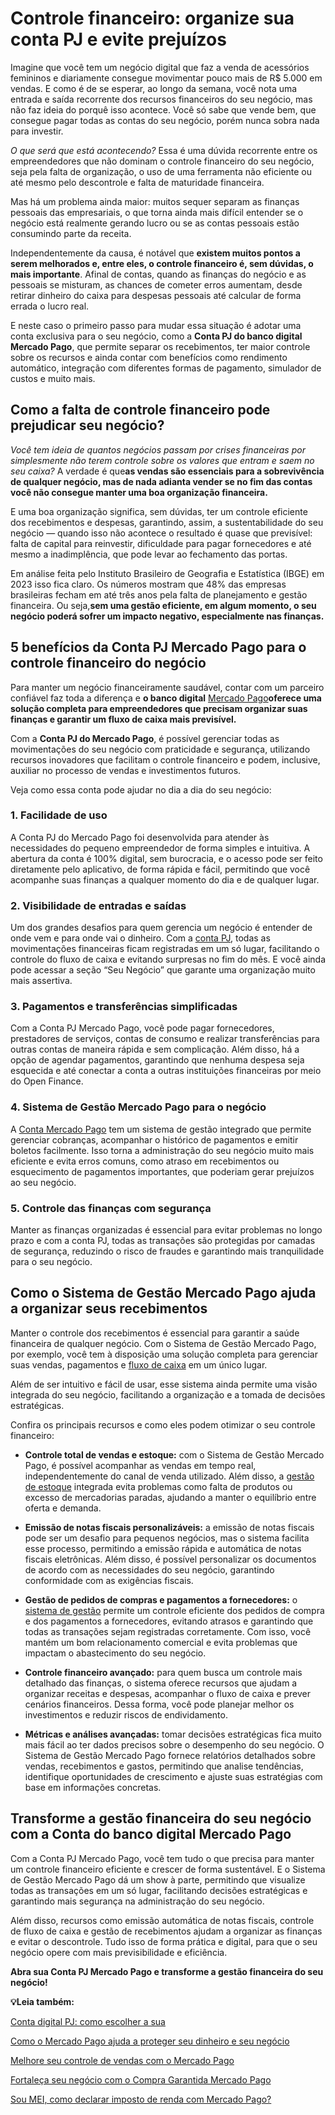 # Controle financeiro: organize sua conta PJ e evite prejuízos

Imagine que você tem um negócio digital que faz a venda de acessórios femininos e diariamente consegue movimentar pouco mais de R$ 5.000 em vendas. E como é de se esperar, ao longo da semana, você nota uma entrada e saída recorrente dos recursos financeiros do seu negócio, mas não faz ideia do porquê isso acontece. Você só sabe que vende bem, que consegue pagar todas as contas do seu negócio, porém nunca sobra nada para investir.

*O que será que está acontecendo?* Essa é uma dúvida recorrente entre os empreendedores que não dominam o controle financeiro do seu negócio, seja pela falta de organização, o uso de uma ferramenta não eficiente ou até mesmo pelo descontrole e falta de maturidade financeira.

Mas há um problema ainda maior: muitos sequer separam as finanças pessoais das empresariais, o que torna ainda mais difícil entender se o negócio está realmente gerando lucro ou se as contas pessoais estão consumindo parte da receita.

Independentemente da causa, é notável que **existem muitos pontos a serem melhorados e, entre eles, o controle financeiro é, sem dúvidas, o mais importante**. Afinal de contas, quando as finanças do negócio e as pessoais se misturam, as chances de cometer erros aumentam, desde retirar dinheiro do caixa para despesas pessoais até calcular de forma errada o lucro real.

E neste caso o primeiro passo para mudar essa situação é adotar uma conta exclusiva para o seu negócio, como a **Conta PJ do banco digital Mercado Pago**, que permite separar os recebimentos, ter maior controle sobre os recursos e ainda contar com benefícios como rendimento automático, integração com diferentes formas de pagamento, simulador de custos e muito mais.

## **Como a falta de controle financeiro pode prejudicar seu negócio?**

*Você tem ideia de quantos negócios passam por crises financeiras por simplesmente não terem controle sobre os valores que entram e saem no seu caixa?* A verdade é que**as vendas são essenciais para a sobrevivência de qualquer negócio, mas de nada adianta vender se no fim das contas você não consegue manter uma boa organização financeira.**

E uma boa organização significa, sem dúvidas, ter um controle eficiente dos recebimentos e despesas, garantindo, assim, a sustentabilidade do seu negócio — quando isso não acontece o resultado é quase que previsível: falta de capital para reinvestir, dificuldade para pagar fornecedores e até mesmo a inadimplência, que pode levar ao fechamento das portas.

Em análise feita pelo Instituto Brasileiro de Geografia e Estatística (IBGE) em 2023 isso fica claro. Os números mostram que 48% das empresas brasileiras fecham em até três anos pela falta de planejamento e gestão financeira. Ou seja,**sem uma gestão eficiente, em algum momento, o seu negócio poderá sofrer um impacto negativo, especialmente nas finanças.**

## **5 benefícios da Conta PJ Mercado Pago para o controle financeiro do negócio**

Para manter um negócio financeiramente saudável, contar com um parceiro confiável faz toda a diferença e **o banco digital** [Mercado Pago](https://meubolso.mercadopago.com.br/inovacao-as-tecnologias-que-mercado-pago-oferece-em-suas-solucoes)**oferece uma solução completa para empreendedores que precisam organizar suas finanças e garantir um fluxo de caixa mais previsível.**

Com a **Conta PJ do Mercado Pago**, é possível gerenciar todas as movimentações do seu negócio com praticidade e segurança, utilizando recursos inovadores que facilitam o controle financeiro e podem, inclusive, auxiliar no processo de vendas e investimentos futuros.

Veja como essa conta pode ajudar no dia a dia do seu negócio:

### **1. Facilidade de uso**

A Conta PJ do Mercado Pago foi desenvolvida para atender às necessidades do pequeno empreendedor de forma simples e intuitiva. A abertura da conta é 100% digital, sem burocracia, e o acesso pode ser feito diretamente pelo aplicativo, de forma rápida e fácil, permitindo que você acompanhe suas finanças a qualquer momento do dia e de qualquer lugar.

### **2. Visibilidade de entradas e saídas**

Um dos grandes desafios para quem gerencia um negócio é entender de onde vem e para onde vai o dinheiro. Com a [conta PJ](https://meubolso.mercadopago.com.br/6-solucoes-disponiveis-na-conta-mercado-pago-para-seu-negocio), todas as movimentações financeiras ficam registradas em um só lugar, facilitando o controle do fluxo de caixa e evitando surpresas no fim do mês. E você ainda pode acessar a seção “Seu Negócio” que garante uma organização muito mais assertiva.

### **3. Pagamentos e transferências simplificadas**

Com a Conta PJ Mercado Pago, você pode pagar fornecedores, prestadores de serviços, contas de consumo e realizar transferências para outras contas de maneira rápida e sem complicação. Além disso, há a opção de agendar pagamentos, garantindo que nenhuma despesa seja esquecida e até conectar a conta a outras instituições financeiras por meio do Open Finance.

### **4. Sistema de Gestão Mercado Pago para o negócio**

A [Conta Mercado Pago](https://meubolso.mercadopago.com.br/os-beneficios-da-conta-digital-do-mercado-pago-para-o-seu-e-commerce) tem um sistema de gestão integrado que permite gerenciar cobranças, acompanhar o histórico de pagamentos e emitir boletos facilmente. Isso torna a administração do seu negócio muito mais eficiente e evita erros comuns, como atraso em recebimentos ou esquecimento de pagamentos importantes, que poderiam gerar prejuízos ao seu negócio.

### **5. Controle das finanças com segurança**

Manter as finanças organizadas é essencial para evitar problemas no longo prazo e com a conta PJ, todas as transações são protegidas por camadas de segurança, reduzindo o risco de fraudes e garantindo mais tranquilidade para o seu negócio.

## **Como o Sistema de Gestão Mercado Pago ajuda a organizar seus recebimentos**

Manter o controle dos recebimentos é essencial para garantir a saúde financeira de qualquer negócio. Com o Sistema de Gestão Mercado Pago, por exemplo, você tem à disposição uma solução completa para gerenciar suas vendas, pagamentos e [fluxo de caixa](https://meubolso.mercadopago.com.br/fluxo-de-caixa) em um único lugar.

Além de ser intuitivo e fácil de usar, esse sistema ainda permite uma visão integrada do seu negócio, facilitando a organização e a tomada de decisões estratégicas.

Confira os principais recursos e como eles podem otimizar o seu controle financeiro:

- **Controle total de vendas e estoque:** com o Sistema de Gestão Mercado Pago, é possível acompanhar as vendas em tempo real, independentemente do canal de venda utilizado. Além disso, a [gestão de estoque](https://meubolso.mercadopago.com.br/gestao-de-estoque-em-periodo-de-alta-demanda) integrada evita problemas como falta de produtos ou excesso de mercadorias paradas, ajudando a manter o equilíbrio entre oferta e demanda.

- **Emissão de notas fiscais personalizáveis:** a emissão de notas fiscais pode ser um desafio para pequenos negócios, mas o sistema facilita esse processo, permitindo a emissão rápida e automática de notas fiscais eletrônicas. Além disso, é possível personalizar os documentos de acordo com as necessidades do seu negócio, garantindo conformidade com as exigências fiscais.

- **Gestão de pedidos de compras e pagamentos a fornecedores:** o [sistema de gestão](https://meubolso.mercadopago.com.br/sistema-de-gestao-para-negocios) permite um controle eficiente dos pedidos de compra e dos pagamentos a fornecedores, evitando atrasos e garantindo que todas as transações sejam registradas corretamente. Com isso, você mantém um bom relacionamento comercial e evita problemas que impactam o abastecimento do seu negócio.

- **Controle financeiro avançado:** para quem busca um controle mais detalhado das finanças, o sistema oferece recursos que ajudam a organizar receitas e despesas, acompanhar o fluxo de caixa e prever cenários financeiros. Dessa forma, você pode planejar melhor os investimentos e reduzir riscos de endividamento.

- **Métricas e análises avançadas:** tomar decisões estratégicas fica muito mais fácil ao ter dados precisos sobre o desempenho do seu negócio. O Sistema de Gestão Mercado Pago fornece relatórios detalhados sobre vendas, recebimentos e gastos, permitindo que analise tendências, identifique oportunidades de crescimento e ajuste suas estratégias com base em informações concretas.

## **Transforme a gestão financeira do seu negócio com a Conta do banco digital Mercado Pago**

Com a Conta PJ Mercado Pago, você tem tudo o que precisa para manter um controle financeiro eficiente e crescer de forma sustentável. E o Sistema de Gestão Mercado Pago dá um show à parte, permitindo que visualize todas as transações em um só lugar, facilitando decisões estratégicas e garantindo mais segurança na administração do seu negócio.

Além disso, recursos como emissão automática de notas fiscais, controle de fluxo de caixa e gestão de recebimentos ajudam a organizar as finanças e evitar o descontrole. Tudo isso de forma prática e digital, para que o seu negócio opere com mais previsibilidade e eficiência.

**Abra sua Conta PJ Mercado Pago e transforme a gestão financeira do seu negócio!**

**💡Leia também:**

[Conta digital PJ: como escolher a sua](https://meubolso.mercadopago.com.br/conta-digital-pj-como-escolher-a-sua)

[Como o Mercado Pago ajuda a proteger seu dinheiro e seu negócio](https://meubolso.mercadopago.com.br/como-o-mercado-pago-te-ajuda-a-proteger-seu-dinheiro-e-o-seu-negocio)

[Melhore seu controle de vendas com o Mercado Pago](https://meubolso.mercadopago.com.br/melhore-o-controle-de-vendas-do-seu-negocio-com-o-mercado-pago)

[Fortaleça seu negócio com o Compra Garantida Mercado Pago](https://meubolso.mercadopago.com.br/venda-mais-com-compra-garantida-mercado-pago)

[Sou MEI, como declarar imposto de renda com Mercado Pago?](https://meubolso.mercadopago.com.br/como-declarar-imposto-de-renda-mei)